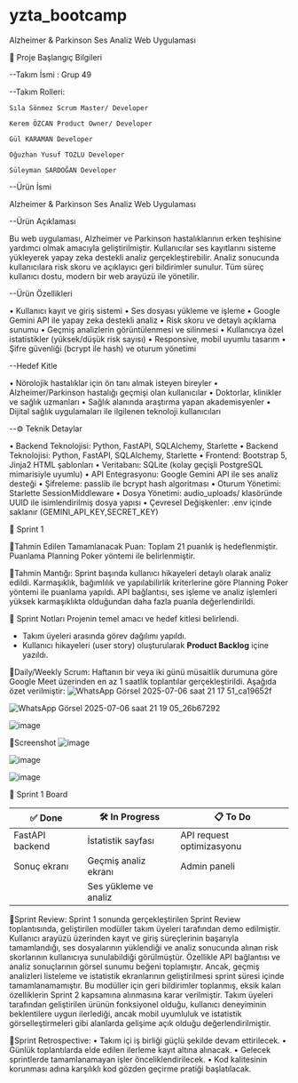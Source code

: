 # yzta_bootcamp

Alzheimer & Parkinson Ses Analiz Web Uygulaması

🚀 Proje Başlangıç Bilgileri

--Takım İsmi : Grup 49

--Takım Rolleri:

    Sıla Sönmez	Scrum Master/ Developer
    
    Kerem ÖZCAN	Product Owner/ Developer
    
    Gül KARAMAN	Developer
    
    Oğuzhan Yusuf TOZLU	Developer
    
    Süleyman SARDOĞAN Developer
    
    
--Ürün İsmi

Alzheimer & Parkinson Ses Analiz Web Uygulaması

--Ürün Açıklaması

Bu web uygulaması, Alzheimer ve Parkinson hastalıklarının erken teşhisine yardımcı olmak amacıyla geliştirilmiştir. Kullanıcılar ses kayıtlarını sisteme yükleyerek yapay zeka destekli analiz gerçekleştirebilir. Analiz sonucunda kullanıcılara risk skoru ve açıklayıcı geri bildirimler sunulur. Tüm süreç kullanıcı dostu, modern bir web arayüzü ile yönetilir.

--Ürün Özellikleri

•	Kullanıcı kayıt ve giriş sistemi
•	Ses dosyası yükleme ve işleme
•	Google Gemini API ile yapay zeka destekli analiz
•	Risk skoru ve detaylı açıklama sunumu
•	Geçmiş analizlerin görüntülenmesi ve silinmesi
•	 Kullanıcıya özel istatistikler (yüksek/düşük risk sayısı)
•	Responsive, mobil uyumlu tasarım
•	 Şifre güvenliği (bcrypt ile hash) ve oturum yönetimi

--Hedef Kitle

•	 Nörolojik hastalıklar için ön tanı almak isteyen bireyler
•	Alzheimer/Parkinson hastalığı geçmişi olan kullanıcılar
•	 Doktorlar, klinikler ve sağlık uzmanları
•	 Sağlık alanında araştırma yapan akademisyenler
•	Dijital sağlık uygulamaları ile ilgilenen teknoloji kullanıcıları

--⚙️ Teknik Detaylar

•	Backend Teknolojisi: Python, FastAPI, SQLAlchemy, Starlette
•	Backend Teknolojisi: Python, FastAPI, SQLAlchemy, Starlette
•	Frontend: Bootstrap 5, Jinja2 HTML şablonları
•	Veritabanı: SQLite (kolay geçişli PostgreSQL mimarisiyle uyumlu)
•	API Entegrasyonu: Google Gemini API ile ses analiz desteği
•	Şifreleme: passlib ile bcrypt hash algoritması
•	Oturum Yönetimi: Starlette SessionMiddleware
•	Dosya Yönetimi: audio_uploads/ klasöründe UUID ile isimlendirilmiş dosya yapısı
•	Çevresel Değişkenler: .env içinde saklanır (GEMINI_API_KEY,SECRET_KEY)

📝 Sprint 1

📌Tahmin Edilen Tamamlanacak Puan:
Toplam 21 puanlık iş hedeflenmiştir. Puanlama Planning Poker yöntemi ile belirlenmiştir.

📌Tahmin Mantığı:
Sprint başında kullanıcı hikayeleri detaylı olarak analiz edildi. Karmaşıklık, bağımlılık ve yapılabilirlik kriterlerine göre Planning Poker yöntemi ile puanlama yapıldı. API bağlantısı, ses işleme ve analiz işlemleri yüksek karmaşıklıkta olduğundan daha fazla puanla değerlendirildi.


📌 Sprint Notları
Projenin temel amacı ve hedef kitlesi belirlendi.
- Takım üyeleri arasında görev dağılımı yapıldı.
- Kullanıcı hikayeleri (user story) oluşturularak **Product Backlog** içine yazıldı.


📌Daily/Weekly Scrum:
Haftanın bir veya iki günü müsaitlik durumuna göre Google Meet üzerinden en az 1 saatlik toplantılar gerçekleştirildi. Aşağıda özet verilmiştir:
![WhatsApp Görsel 2025-07-06 saat 21 17 51_ca19652f](https://github.com/user-attachments/assets/6151888d-cc88-4c6b-a58c-f1fa8d46cda7)

![WhatsApp Görsel 2025-07-06 saat 21 19 05_26b67292](https://github.com/user-attachments/assets/41266241-daa2-4fdd-bc48-9af5c3e59007)

![image](https://github.com/user-attachments/assets/fa6187b4-cdeb-4e47-af88-7fcae9f48f68)

📌Screenshot
![image](https://github.com/user-attachments/assets/4daf1af7-e78d-4df3-80f3-d426c0c94068)

![image](https://github.com/user-attachments/assets/4201f202-9987-4ce4-b6b0-70d2839b4373)

![image](https://github.com/user-attachments/assets/d00e86f1-76cc-4d5b-a172-cc2a79e0d172)

📌 Sprint 1 Board

| ✅ Done                      |  🛠 In Progress                         | 📋 To Do                |
|------------------------------ |---------------------------|---------------------------------------|
| FastAPI backend               | İstatistik sayfası        | API request optimizasyonu             |
|  Sonuç ekranı                 | Geçmiş analiz ekranı      | Admin paneli                          |
|                               |   Ses yükleme ve analiz   |        



📌Sprint Review:
Sprint 1 sonunda gerçekleştirilen Sprint Review toplantısında, geliştirilen modüller takım üyeleri tarafından demo edilmiştir. Kullanıcı arayüzü üzerinden kayıt ve giriş süreçlerinin başarıyla tamamlandığı, ses dosyalarının yüklendiği ve analiz sonucunda alınan risk skorlarının kullanıcıya sunulabildiği görülmüştür. Özellikle API bağlantısı ve analiz sonuçlarının görsel sunumu beğeni toplamıştır.
Ancak, geçmiş analizleri listeleme ve istatistik ekranlarının geliştirilmesi sprint süresi içinde tamamlanamamıştır. Bu modüller için geri bildirimler toplanmış, eksik kalan özelliklerin Sprint 2 kapsamına alınmasına karar verilmiştir.
Takım üyeleri tarafından geliştirilen ürünün fonksiyonel olduğu, kullanıcı deneyiminin beklentilere uygun ilerlediği, ancak mobil uyumluluk ve istatistik görselleştirmeleri gibi alanlarda gelişime açık olduğu değerlendirilmiştir.


📌Sprint Retrospective:
•	Takım içi iş birliği güçlü şekilde devam ettirilecek.
•	Günlük toplantılarda elde edilen ilerleme kayıt altına alınacak.
•	Gelecek sprintlerde tamamlanamayan işler önceliklendirilecek.
•	Kod kalitesinin korunması adına karşılıklı kod gözden geçirme pratiği başlatılacak.





